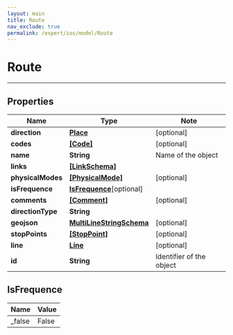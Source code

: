 ```yaml
---
layout: main
title: Route
nav_exclude: true
permalink: /expert/ios/model/Route
---
```


# Route

---

## Properties

Name | Type | Note
---- | ---- | ----
**direction** | [**Place**](Place.md) | [optional] 
**codes** | [**[Code]**](Code.md) | [optional] 
**name** | **String** | Name of the object 
**links** | [**[LinkSchema]**](LinkSchema.md) | 
**physicalModes** | [**[PhysicalMode]**](PhysicalMode.md) | [optional] 
**isFrequence** | [**IsFrequence**](#IsFrequence)[optional] 
**comments** | [**[Comment]**](Comment.md) | [optional] 
**directionType** | **String** | 
**geojson** | [**MultiLineStringSchema**](MultiLineStringSchema.md) | [optional] 
**stopPoints** | [**[StopPoint]**](StopPoint.md) | [optional] 
**line** | [**Line**](Line.md) | [optional] 
**id** | **String** | Identifier of the object 

## IsFrequence
Name | Value
---- | -----
_false | False

